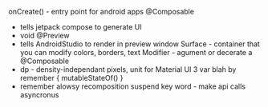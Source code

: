 onCreate() - entry point for android apps
@Composable 
- tells jetpack compose to generate UI
- void 
@Preview
- tells AndroidStudio to render in preview window
Surface - container that you can modify colors, borders, text
Modifier - agument or decerate a @Composable
- dp - density-independant pixels, unit for Material UI 3
var blah by remember { mutableStateOf() }
- remember alowsy recomposition
suspend key word - make api calls asyncronus
